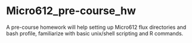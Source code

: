 # Micro612_pre-course_hw

A pre-course homework will help setting up Micro612 flux directories and bash profile, familiarize with basic unix/shell scripting and R commands.

